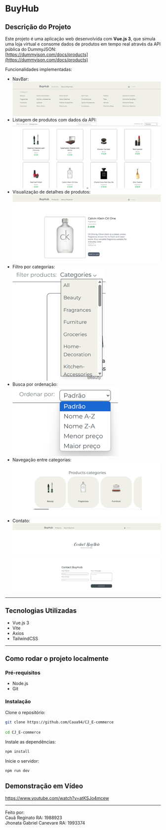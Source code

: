 # BuyHub

## Descrição do Projeto

Este projeto é uma aplicação web desenvolvida com **Vue.js 3**, que simula uma loja virtual e consome dados de produtos em tempo real através da API pública do DummyJSON:  
[https://dummyjson.com/docs/products](https://dummyjson.com/docs/products)

Funcionalidades implementadas:

- NavBar:
![NavBar](./src/assets/screenshot/Listagem%20de%20Categorias.png)
- Listagem de produtos com dados da API:
![Listagem de Produtos](./src/assets/screenshot/Listagem%20de%20Produtos.png)
- Visualização de detalhes de produtos:
![Detalhes do Produto](./src/assets/screenshot/Detalhe%20do%20Porduto.png)
- Filtro por categorias: <br>
![Filtro de Categorias](./src/assets/screenshot/Filtro%20de%20Categorias.png)
- Busca por ordenação: <br>
![Ordenação](./src/assets/screenshot/Ordenação.png)
- Navegação entre categorias: <br>
![Categorias](./src/assets/screenshot/Categorias.png)
- Contato:
![Categorias](./src/assets/screenshot/Contato.png)

---

## Tecnologias Utilizadas

- Vue.js 3
- Vite
- Axios
- TailwindCSS

---

## Como rodar o projeto localmente

### Pré-requisitos

- Node.js
- Git

### Instalação

Clone o repositório:

```sh
git clone https://github.com/Caua94/CJ_E-commerce

cd CJ_E-commerce
```
Instale as dependências:
```sh
npm install
```
Inicie o servidor:
```sh
npm run dev
```

## Demonstração em Vídeo

https://www.youtube.com/watch?v=atKSJo4mcew

---

Feito por: <br>
Cauã Reginato RA: 1988923  <br>
Jhonata Gabriel Canevare RA: 1993374